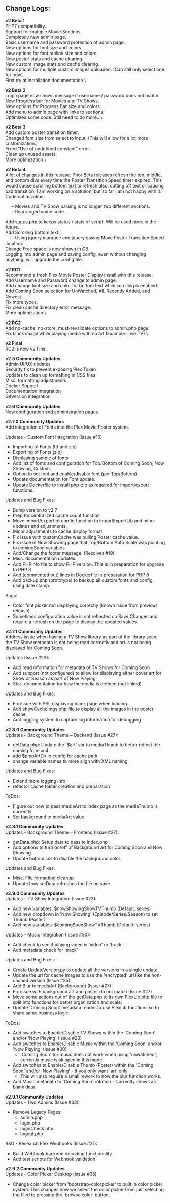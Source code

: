 ## Change Logs:

**v2 Beta 1**\
PHP7 compatibility.\
Support for multiple Movie Sections.\
Completely new admin page.\
Basic username and password protection of admin page.\
New options for font size and colors.\
New options for font outline size and colors.\
New poster stats and cache clearing.\
New custom image stats and cache clearing.\
New options for multiple custom images uploaded. (Can still only select one for now).\
First try at installation documentation.\

**v2 Beta 2**\
Login page now shows message if username / password does not match.\
New Progress bar for Movies and TV Shows.\
New options for Progress Bar size and colors.\
Add menu to admin page with links to sections.\
Optimized some code. Still need to do more…\

**v2 Beta 3**\
Add custom poster transition timer.\
Changed font size from select to input. (This will allow for a lot more customization.)\
Fixed “Use of undefined constant” error.\
Clean up unused assets.\
More optimization.\

**v2 Beta 4**\
A lot of changes in this release. Prior Beta releases refresh the top, middle, and bottom divs every time the Poster Transition Speed timer expired. This would cause scrolling bottom text to refresh also, cutting off text or causing bad transition. I am working on a solution, but so far I am not happy with it.\
Code optimization:

&nbsp;&nbsp;&nbsp;&nbsp;&nbsp;– Movies and TV Show parsing is no longer two different sections.\
&nbsp;&nbsp;&nbsp;&nbsp;&nbsp;– Rearranged some code.

Add status.php to keeps status / stats of script. Will be used more in the future.\
Add Scrolling bottom text.\
&nbsp;&nbsp;&nbsp;&nbsp;&nbsp;– Using jquery.marquee and jquery.easing
Move Poster Transition Speed location.\
Change Free space is now shown in GB.\
Logging into admin page and saving config, even without changing anything, will upgrade the config file.

**v2 RC1**\
Recommend a fresh Plex Movie Poster Display install with this release.\
Add Username and Password change to admin page.\
Add change font size and color for bottom text while scrolling is enabled.\
Add Coming Soon selection for UnWatched, All, Recently Added, and Newest.\
Fix more typos.\
Fix clean cache directory error message.\
More optimization.\

**v2 RC2**\
Add no-cache, no-store, must-revalidate options to admin.php page.\
Fix blank image while playing media with no art (Example: Live TV).\

**v2 Final**\
RC2 is now v2 Final.

**v2.5 Community Updates**\
Admin UI/UX updates\
Security fix to prevent exposing Plex Token\
Updates to clean up formatting in CSS files\
Misc. formatting adjustments\
Docker Support\
Documentation integration\
GitVersion integration

**v2.6 Community Updates**\
New configuration and administration pages

**v2.7.0 Community Updates**\
Add integration of Fonts into the Plex Movie Poster system.

Updates - Custom Font Integration (Issue #16)
- Importing of Fonts (ttf and zip)
- Exporting of Fonts (zip)
- Displaying sample of fonts
- Add list of fonts and configuration for Top/Bottom of Coming Soon, Now Showing, Custom.
- Option to set font and enable/disable font (per Top/Bottom)
- Update documentation for Font update.
- Update Dockerfile to install php-zip as required for import/export functions.

Updates and Bug Fixes:
- Bump version to v2.7
- Prep for centralized cache count function
- Move import/export of config function to importExportLib and minor updates and adjustments.
- Minor adjustments to cache display format
- Fix issue with customCache was pulling Poster cache value.
- Fix issue in Now Showing page that Top/Bottom Auto Scale was pointing to comingSoon variables.
- Add/Change the footer message. (Resolves #19)
- Misc. documentation updates.
- Add PHPInfo file to show PHP version. This is in preparation for upgrade to PHP 8
- Add (commented out) lines in Dockerfile in preparation for PHP 8
- Add backup.php (prototype) to backup all custom fonts and config, using date stamp.

Bugs:
- Color font picker not displaying correctly (known issue from previous release)
- Sometimes configuration value is not reflected on Save Changes and require a refresh on the page to display the updated values.

**v2.7.1 Community Updates**\
Address issue when having a TV Show library as part of the library scan, the TV Show metadata is not being read correctly and art is not being displayed for Coming Soon.

Updates (Issue #23):
- Add read information for metadata of TV Shows for Coming Soon
- Add support (not configured) to allow for displaying either cover art for Show or Season as part of Now Playing
- Start documentation for how the media is defined (not linked)

Updates and Bug Fixes:
- Fix issue with SSL displaying blank page when loading.
- Add showCacheImgs.php file to display all the images in the poster cache
- Add logging system to capture log information for debugging

**v2.8.0 Community Updates**\
Updates - Background Theme ~ Backend (Issue #27):
- getData.php: Update the '$art' var to mediaThumb to better reflect the naming from xml
- add $pmpArtDir in config for cache path
- change variable names to more align with XML naming

Updates and Bug Fixes:
- Extend more logging info
- refactor cache folder creation and preparation

ToDos:
- Figure out how to pass mediaArt to index page as the mediaThumb is currently
- Set background to mediaArt value

**v2.8.1 Community Updates**\
Updates - Background Theme ~ Frontend (Issue #27):
- getData.php: Setup data to pass to index.php
- Add options to turn on/off of Background art for Coming Soon and Now Showing
- Update bottom css to disable the background color.

Updates and Bug Fixes:
- Misc. File formatting cleanup
- Update how setData refreshes the file on save

**v2.9.0 Community Updates**\
Updates – TV Show Integration (Issue #23):
- Add new variables: $nowShowingShowTVThumb (Default: series)
- Add new dropdown in 'Now Showing' (Episode/Series/Season) to set Thumb (Poster)
- Add new variables: $comingSoonShowTVThumb (Default: series)

Updates - Music Integration (Issue #30):
- Add check to see if playing video is 'video' or 'track'
- Add metadata check for 'track'

Updates and Bug Fixes:
- Create UpdateVersion.py to update all the versions in a single update.
- Update the url for cache images to use the 'encrypted’ url like the non-cached version (Issue #25)
- Add Blur to mediaArt (Background) (Issue #27)
- Fix issue with background art and poster do not match (Issue #27)
- Move some actions out of the getData.php to its own PlexLib.php file to split into functions for better organization and scale.
- Update 'Coming Soon' metadata reader to use PlexLib functions so to share same business logic.

ToDos:
- Add switches to Enable/Disable TV Shows within the 'Coming Soon' and/or 'Now Playing' (Issue #23)
- Add switches to Enable/Disable Music within the 'Coming Soon' and/or 'Now Playing' (Issue #30)
    - 'Coming Soon' for music does not work when using 'unwatched'; currently music is skipped in this mode.
- Add switches to Enable/Disable Thumb (Poster) within the 'Coming Soon' and/or 'Now Playing' - If you only want 'art' only
    - This will also require a small rework to how the blur function works.
- Add Music metadata to 'Coming Soon' rotation - Currently shows as blank data

**v2.9.1 Community Updates**\
Updates - Two Admins (Issue #33):
- Remove Legacy Pages:
    - admin.php
    - login.php
    - loginCheck.php
    - logout.php

R&D - Research Plex Webhooks (Issue #31):
- Build Webhook backend decoding functionality
- Add test scripts for Webhook validation

**v2.9.2 Community Updates**\
Updates - Color Picker Desktop (Issue #35)
- Change color picker from 'bootstrap-colorpicker' to built in color picker system.  This changes how we select the color picker from just selecting the filed to pressing the 'browse color' button.